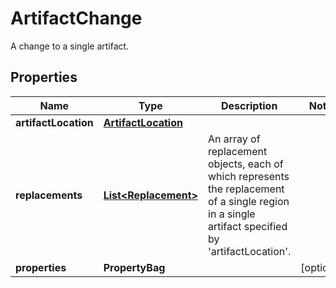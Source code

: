 

# ArtifactChange

A change to a single artifact.

## Properties

| Name | Type | Description | Notes |
|------------ | ------------- | ------------- | -------------|
|**artifactLocation** | [**ArtifactLocation**](ArtifactLocation.md) |  |  |
|**replacements** | [**List&lt;Replacement&gt;**](Replacement.md) | An array of replacement objects, each of which represents the replacement of a single region in a single artifact specified by &#39;artifactLocation&#39;. |  |
|**properties** | **PropertyBag** |  |  [optional] |



